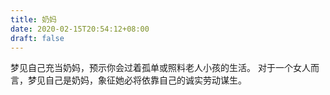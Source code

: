 ```yaml
---
title: 奶妈
date: 2020-02-15T20:54:12+08:00
draft: false
---
```


梦见自己充当奶妈，预示你会过着孤单或照料老人小孩的生活。
对于一个女人而言，梦见自己是奶妈，象征她必将依靠自己的诚实劳动谋生。
